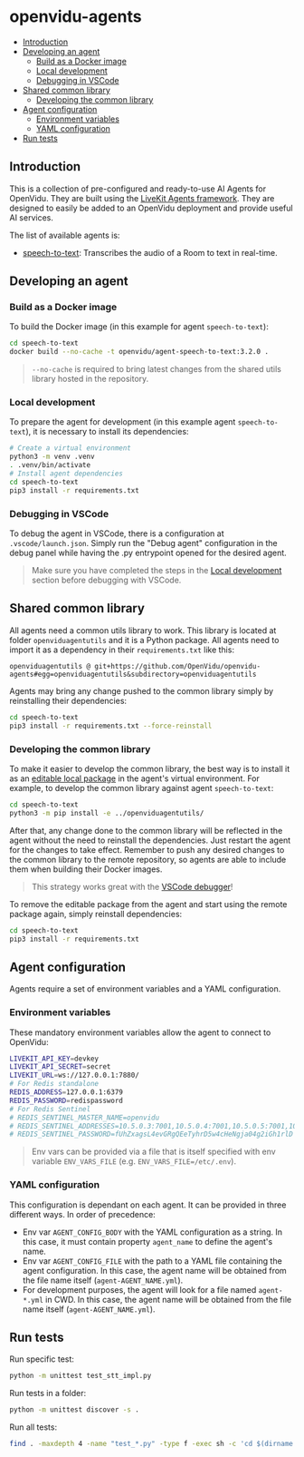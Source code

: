 # openvidu-agents

- [Introduction](#introduction)
- [Developing an agent](#developing-an-agent)
  - [Build as a Docker image](#build-as-a-docker-image)
  - [Local development](#local-development)
  - [Debugging in VSCode](#debugging-in-vscode)
- [Shared common library](#shared-common-library)
  - [Developing the common library](#developing-the-common-library)
- [Agent configuration](#agent-configuration)
  - [Environment variables](#environment-variables)
  - [YAML configuration](#yaml-configuration)
- [Run tests](#run-tests)

## Introduction

This is a collection of pre-configured and ready-to-use AI Agents for OpenVidu. They are built using the [LiveKit Agents framework](https://docs.livekit.io/agents/). They are designed to easily be added to an OpenVidu deployment and provide useful AI services.

The list of available agents is:

- [speech-to-text](speech-to-text/README.md): Transcribes the audio of a Room to text in real-time.

## Developing an agent

### Build as a Docker image

To build the Docker image (in this example for agent `speech-to-text`):

```bash
cd speech-to-text
docker build --no-cache -t openvidu/agent-speech-to-text:3.2.0 .
```

> `--no-cache` is required to bring latest changes from the shared utils library hosted in the repository.

### Local development

To prepare the agent for development (in this example agent `speech-to-text`), it is necessary to install its dependencies:

```bash
# Create a virtual environment
python3 -m venv .venv
. .venv/bin/activate
# Install agent dependencies
cd speech-to-text
pip3 install -r requirements.txt
```

### Debugging in VSCode

To debug the agent in VSCode, there is a configuration at `.vscode/launch.json`. Simply run the "Debug agent" configuration in the debug panel while having the .py entrypoint opened for the desired agent.

> Make sure you have completed the steps in the [Local development](#local-development) section before debugging with VSCode.

## Shared common library

All agents need a common utils library to work. This library is located at folder `openviduagentutils` and it is a Python package. All agents need to import it as a dependency in their `requirements.txt` like this:

```
openviduagentutils @ git+https://github.com/OpenVidu/openvidu-agents#egg=openviduagentutils&subdirectory=openviduagentutils
```

Agents may bring any change pushed to the common library simply by reinstalling their dependencies:

```bash
cd speech-to-text
pip3 install -r requirements.txt --force-reinstall
```

### Developing the common library

To make it easier to develop the common library, the best way is to install it as an [editable local package](https://pip.pypa.io/en/stable/topics/local-project-installs/#editable-installs) in the agent's virtual environment. For example, to develop the common library against agent `speech-to-text`:

```bash
cd speech-to-text
python3 -m pip install -e ../openviduagentutils/
```

After that, any change done to the common library will be reflected in the agent without the need to reinstall the dependencies. Just restart the agent for the changes to take effect. Remember to push any desired changes to the common library to the remote repository, so agents are able to include them when building their Docker images.

> This strategy works great with the [VSCode debugger](#debugging-in-vscode)!

To remove the editable package from the agent and start using the remote package again, simply reinstall dependencies:

```bash
cd speech-to-text
pip3 install -r requirements.txt
```

## Agent configuration

Agents require a set of environment variables and a YAML configuration.

### Environment variables

These mandatory environment variables allow the agent to connect to OpenVidu:

```sh
LIVEKIT_API_KEY=devkey
LIVEKIT_API_SECRET=secret
LIVEKIT_URL=ws://127.0.0.1:7880/
# For Redis standalone
REDIS_ADDRESS=127.0.0.1:6379
REDIS_PASSWORD=redispassword
# For Redis Sentinel
# REDIS_SENTINEL_MASTER_NAME=openvidu
# REDIS_SENTINEL_ADDRESSES=10.5.0.3:7001,10.5.0.4:7001,10.5.0.5:7001,10.5.0.6:7001
# REDIS_SENTINEL_PASSWORD=fUhZxagsL4evGRgQEeTyhrD5w4cHeNgja04g2iGh1rlD
```

> Env vars can be provided via a file that is itself specified with env variable `ENV_VARS_FILE` (e.g. `ENV_VARS_FILE=/etc/.env`).

### YAML configuration

This configuration is dependant on each agent. It can be provided in three different ways. In order of precedence:

- Env var `AGENT_CONFIG_BODY` with the YAML configuration as a string. In this case, it must contain property `agent_name` to define the agent's name.
- Env var `AGENT_CONFIG_FILE` with the path to a YAML file containing the agent configuration. In this case, the agent name will be obtained from the file name itself (`agent-AGENT_NAME.yml`).
- For development purposes, the agent will look for a file named `agent-*.yml` in CWD. In this case, the agent name will be obtained from the file name itself (`agent-AGENT_NAME.yml`).

## Run tests

Run specific test:

```bash
python -m unittest test_stt_impl.py
```

Run tests in a folder:

```bash
python -m unittest discover -s .
```

Run all tests:

```bash
find . -maxdepth 4 -name "test_*.py" -type f -exec sh -c 'cd $(dirname {}) && python -m unittest $(basename {})' \;
```
